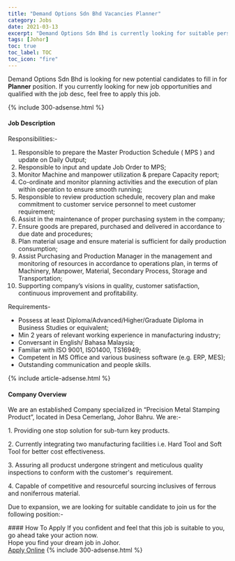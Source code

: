 ```yaml
---
title: "Demand Options Sdn Bhd Vacancies Planner" 
category: Jobs 
date: 2021-03-13 
excerpt: "Demand Options Sdn Bhd is currently looking for suitable person to fill in the Planner which based in Johor" 
tags: [Johor] 
toc: true 
toc_label: TOC 
toc_icon: "fire" 
--- 
```


<p>Demand Options Sdn Bhd is looking for new potential candidates to fill in for <b>Planner</b> position. If you currently looking for new job opportunities and qualified with the job desc, feel free to apply this job.
</p>{% include 300-adsense.html %} 
<div><div><h4>Job Description</h4></div><div><div><span><div><p>Responsibilities:-</p><ol><li>Responsible to prepare the Master Production Schedule ( MPS ) and update on Daily Output;</li><li>Responsible to input and update Job Order to MPS;</li><li>Monitor Machine and manpower utilization &amp; prepare Capacity report;</li><li>Co-ordinate and monitor planning activities and the execution of plan within operation to ensure smooth running;</li><li>Responsible to review production schedule, recovery plan and make commitment to customer service personnel to meet customer requirement;</li><li>Assist in the maintenance of proper purchasing system in the company;</li><li>Ensure goods are prepared, purchased and delivered in accordance to due date and procedures;</li><li>Plan material usage and ensure material is sufficient for daily production consumption;</li><li>Assist Purchasing and Production Manager in the management and monitoring of resources in accordance to operations plan, in terms of Machinery, Manpower, Material, Secondary Process, Storage and Transportation;</li><li>Supporting company&#8217;s visions in quality, customer satisfaction, continuous improvement and profitability.</li></ol><p>Requirements-</p><ul><li>Possess at least Diploma/Advanced/Higher/Graduate Diploma in Business Studies or equivalent;</li><li>Min 2 years of relevant working experience in manufacturing industry;</li><li>Conversant in English/ Bahasa Malaysia;</li><li>Familiar with ISO 9001, ISO1400, TS16949;</li><li>Competent in MS Office and various business software (e.g. ERP, MES);</li><li>Outstanding communication and people skills.</li></ul></div></span></div></div></div> 
{% include article-adsense.html %} 
<div><div><h4>Company Overview</h4></div><div><div><span><div><p>We are an established Company specialized in &#8220;Precision Metal Stamping Product&#8221;, located in Desa Cemerlang, Johor Bahru. We are:-</p><p>1. Providing one stop solution for sub-turn key products.</p><p>2. Currently integrating two manufacturing facilities i.e. Hard Tool and Soft Tool for better cost effectiveness.</p><p>3. Assuring all producst undergone stringent and meticulous quality inspections to conform with the customer's&#160;&#160;requirement.</p><p>4. Capable of competitive and resourceful sourcing inclusives of ferrous and noniferrous material.</p><p>Due to expansion, we are looking for suitable candidate to join us for the following position:-</p></div></span></div></div></div> 
#### How To Apply 
If you confident and feel that this job is suitable to you, go ahead take your action now. <br/> 
Hope you find your dream job in Johor. <br/> 
<a href="https://www.jobstreet.com.my/en/job/planner-4505722?jobId=jobstreet-my-job-4505722&" class="btn btn--info" target="_blank" rel="nofollow noopenner">Apply Online</a> 
{% include 300-adsense.html %} 